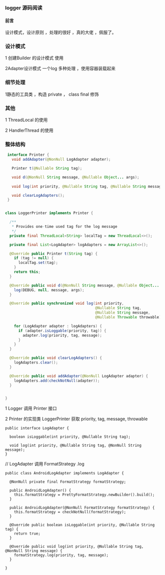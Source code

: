 ### logger 源码阅读



#### 前言

设计模式，设计原则 ，处理的很好 ，真的大佬 ，佩服了。



### 设计模式 

1 创建Builder 的设计模式 使用 

2Adapter设计模式   一个log 多种处理 ，使用容器装载起来



### 细节处理

1静态的工具类 ，构造 private ， class final 修饰 



### 其他

1  ThreadLocal 的使用  

2  HandlerThread 的使用  



### 整体结构

```java
 interface Printer {
   void addAdapter(@NonNull LogAdapter adapter);

   Printer t(@Nullable String tag);

   void d(@NonNull String message, @Nullable Object... args);
  
   void log(int priority, @Nullable String tag, @Nullable String message, @Nullable Throwable throwable);

   void clearLogAdapters();
 }
```



```java

class LoggerPrinter implements Printer {

  /**
   * Provides one-time used tag for the log message
   */
  private final ThreadLocal<String> localTag = new ThreadLocal<>();

  private final List<LogAdapter> logAdapters = new ArrayList<>();

  @Override public Printer t(String tag) {
    if (tag != null) {
      localTag.set(tag);
    }
    return this;
  }

  @Override public void d(@NonNull String message, @Nullable Object... args) {
    log(DEBUG, null, message, args);
  }

  @Override public synchronized void log(int priority,
                                         @Nullable String tag,
                                         @Nullable String message,
                                         @Nullable Throwable throwable) {

    for (LogAdapter adapter : logAdapters) {
      if (adapter.isLoggable(priority, tag)) {
        adapter.log(priority, tag, message);
      }
    }
  }

  @Override public void clearLogAdapters() {
    logAdapters.clear();
  }

  @Override public void addAdapter(@NonNull LogAdapter adapter) {
    logAdapters.add(checkNotNull(adapter));
  }


}

```



1  Logger 调用  Printer 接口  

2 Printer 的实现类  LoggerPrinter 获取  priority, tag,  message, throwable 



```
public interface LogAdapter {

  boolean isLoggable(int priority, @Nullable String tag);

  void log(int priority, @Nullable String tag, @NonNull String message);
}
```

//  LogAdapter 调用  FormatStrategy .log 

```
public class AndroidLogAdapter implements LogAdapter {

  @NonNull private final FormatStrategy formatStrategy;

  public AndroidLogAdapter() {
    this.formatStrategy = PrettyFormatStrategy.newBuilder().build();
  }

  public AndroidLogAdapter(@NonNull FormatStrategy formatStrategy) {
    this.formatStrategy = checkNotNull(formatStrategy);
  }

  @Override public boolean isLoggable(int priority, @Nullable String tag) {
    return true;
  }

  @Override public void log(int priority, @Nullable String tag, @NonNull String message) {
    formatStrategy.log(priority, tag, message);
  }

}
```








